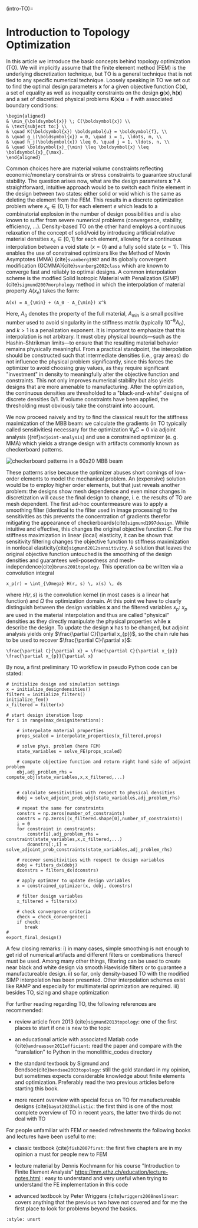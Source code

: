 (intro-TO)=
# Introduction to Topology Optimization
In this article we introduce the basic concepts behind topology optimization (TO). We will implicitly assume that the finite element method (FEM) is the underlying discretization technique, but TO is a general technique that is not  tied to any specific numerical technique. Loosely speaking in TO we set out to  find the optimal design parameters $\boldsymbol{x}$ for a given objective function $C(\boldsymbol{x})$, a set of equality as well as inequality  constraints on the design  $\boldsymbol{g}(\boldsymbol{x}),\boldsymbol{h}(\boldsymbol{x})$ and a set of discretized physical problems $\boldsymbol{K}(\boldsymbol{x}) \boldsymbol{u} = \boldsymbol{f}$ with associated boundary conditions:
```{math}
\begin{aligned}
& \min_{\boldsymbol{x}} \; C(\boldsymbol{x}) \\
& \text{subject to:} \\
& \quad K(\boldsymbol{x}) \boldsymbol{u} = \boldsymbol{f}, \\
& \quad g_i(\boldsymbol{x}) = 0, \quad i = 1, \ldots, m, \\
& \quad h_j(\boldsymbol{x}) \leq 0, \quad j = 1, \ldots, n, \\
& \quad \boldsymbol{x}_{\min} \leq \boldsymbol{x} \leq \boldsymbol{x}_{\max}.
\end{aligned}
```

Common choices here are material volume constraints reflecting economic/monetary 
constraints or stress constraints to guarantee structural stability. The question arises now, what are the design parameters 
$\boldsymbol{x}$ ? A straightforward, intuitive approach would be to switch 
each finite element in the design between two states: either solid or void 
which is the same as deleting the element from the FEM. This results in a 
discrete optimization problem where $x_e \in \{0,1\}$ for each element $e$ 
which leads to a combinatorial explosion in the number of design possibilities 
and is also known to suffer from severe numerical problems (convergence, 
stability, efficiency, ...). Density-based TO on the other hand employs a continuous 
relaxation of the concept of solid/void by introducing artificial relative 
material densities $x_e \in [0, 1]$ for each element, allowing for a continuous 
interpolation between a void state ($x = 0$) and a fully solid state 
($x = 1$). This enables the use of constrained optimizers like the Method of 
Movin Asymptotes (MMA) {cite}`svanberg1987` and its globally convergent modification (GCMMA){cite}`svanberg2002class` which 
are known to converge fast and reliably to optimal designs. A common 
interpolation scheme is the modfied Solid Isotropic Material with Penalization (SIMP) {cite}`sigmund2007morphology`
method in which the interpolation of material property $A(x_e)$ takes the form:

```{math}
A(x) = A_{\min} + (A_0 - A_{\min}) x^k
```

Here, $A_0$ denotes the property of the full material, $A_{\min}$ 
is a small positive number used to avoid singularity in the stiffness matrix 
(typically $10^{-9} A_0$), and $k > 1$ is a penalization exponent. 
It is important to emphasize that this interpolation is not arbitrary. It must 
obey physical bounds—such as the Hashin–Shtrikman limits—to ensure that the 
resulting material behavior remains physically meaningful. From a 
practical standpoint, the interpolation should be constructed such that 
intermediate densities (i.e., gray areas) do not influence the physical problem 
significantly, since this forces the optimizer to avoid choosing gray values, as 
they require significant "investment" in density to meaningfully alter the 
objective function and constraints. This not only improves numerical stability 
but also yields designs that are more amenable to manufacturing. After the 
optimization, the continuous densities are thresholded to a "black-and-white" 
designs of discrete densities 0/1. If volume constraints have been applied, the 
thresholding must obviously take the constraint into account.

We now proceed naively and try to find the classical result for the stiffness 
maximization of the MBB beam: we calculate the gradients (in TO typically called 
sensitivities) necessary for the optimization $\nabla_{\boldsymbol{x}} C = 0$ 
via adjoint analysis ({ref}`adjoint-analysis`) and use a constrained optimizer (e. g. MMA) which yields a 
strange design with artifacts commonly known as checkerboard patterns. 

![checkerboard patterns in a 60x20 MBB beam](/_static/mbb_60x20_24_checkerboard.png)

These patterns arise because the optimizer abuses short comings of low-order 
elements to model the mechanical problem. An (expensive) solution would be to 
employ higher order elements, but that just reveals another problem: the 
designs show mesh dependence and even minor changes in discretization will 
cause the final design to change, i. e. the results of TO are mesh dependent.
The first ad-hoc countermeasure was to apply a smoothing filter (identical to the filter used in image processing) to the 
sensitivities as this prevents the concentration of gradients therefor 
mitigating the appearance of checkerboards{cite}`sigmund1997design`. While intuitive and 
effective, this changes the original objective function $C$. For the stiffness 
maximization in linear (local) elasticity, it can be shown that sensitivity 
filtering changes the objective function to stiffness maximization in nonlocal 
elasticity{cite}`sigmund2012sensitivity`. A solution that leaves the original objective function untouched is 
the smoothing of the design densities and guarantees well-posedness and 
mesh-independence{cite}`bruns2001topology`. This operation ca be written via a 
convolution integral
```{math}
x_p(r) = \int_{\Omega} H(r, s) \, x(s) \, ds
```
where $H(r,s)$ is the convolution kernel (in most cases is a linear hat 
function) and $\Omega$ the optimization domain. At this point we have to clearly
distinguish between the design variables $\boldsymbol{x}$ and the filtered 
variables $x_p$: $x_p$ are used in the material interpolation and thus are called
"physical" densities as they directly manipulate the physical properties while 
$\boldsymbol{x}$ describe the design. To update the design $\boldsymbol{x}$
has to be changed, but adjoint analysis yields only $\frac{\partial C}{\partial x_{p}}$,
so the chain rule has to be used to recover $\frac{\partial C}{\partial x}$:
```{math}
\frac{\partial C}{\partial x} = \frac{\partial C}{\partial x_{p}} \frac{\partial x_{p}}{\partial x}  
```
By now, a first preliminary TO workflow in pseudo Python code can be stated:
```
# initialize design and simulation settings
x = initialize_designdensities()
filters = initialize_filters()
initialize_fem()
x_filtered = filter(x)

# start design iteration loop
for i in range(max_designiterations):

    # interpolate material properties
    props_scaled = interpolate_properties(x_filtered,props)

    # solve phys. problem (here FEM)
    state_variables = solve_FE(props_scaled)
    
    # compute objective function and return right hand side of adjoint problem
    obj,adj_problem_rhs = compute_obj(state_variables,x,x_filtered,...)
    
    
    # calculate sensitivities with respect to physical densities 
    dobj = solve_adjoint_prob_obj(state_variables,adj_problem_rhs)
    
    # repeat the same for constraints
    constrs = np.zeros(number_of_constraints)
    constrs = np.zeros((x_filtered.shape[0],number_of_constraints))
    i = 0
    for constraint in constraints:
        constr[i],adj_problem_rhs = constraint(state_variables,x,x_filtered,...)
        dconstrs[:,i] = solve_adjoint_prob_constraints(state_variables,adj_problem_rhs)
    
    # recover sensitivities with respect to design variables
    dobj = filters_dx(dobj)
    dconstrs = filters_dx(dconstrs)
    
    # apply optimzer to update design variables
    x = constrained_optimizer(x, dobj, dconstrs)
    
    # filter design variables
    x_filtered = filters(x)
    
    # check convergence criteria
    check = check_convergence()
    if check:
       break
#
export_final_design()
```
A few closing remarks: i) in many cases, simple smoothing is not enough to get 
rid of numerical artifacts and different filters or combinations thereof must 
be used. Among many other things, filtering can be used to create near black 
and white design via smooth Haeviside filters or to guarantee a manufactureable 
design. ii) so far, only density-based TO with the modified SIMP interpolation 
has been presented. Other interpolation schemes exist like RAMP and especially 
for multimaterial oprimization are required. iii) besides TO, sizing 
and shape optimization

For further reading regarding TO, the following references are recommended: 

- review article from 2013 {cite}`sigmund2013topology`: one of the first places to start if one is new to the topic

- an educational article with associated Matlab code {cite}`andreassen2011efficient`: read the paper and compare with the "translation" to Python in the monolithic_codes directory

- the standard textbook by Sigmund and Bendsoe{cite}`bendsoe2003topology`: still the gold standard in my opinion, but sometimes expects considerable knowledge about finite elements and optimization. Preferably read the two previous articles before starting this book. 

- more recent overview with special focus on TO for manufactureable designs {cite}`bayat2023holistic`: the first third is one of the most complete overview of TO in recent years, the latter two thirds do not deal with TO 

For people unfamiliar with FEM or needed refreshments the following books and lectures have been useful to me:

- classic textbook {cite}`fish2007first`: the first five chapters are in my opinion a must for people new to FEM

- lecture material by Dennis Kochmann for his course "Introduction to Finite Element Analysis" https://mm.ethz.ch/education/lecture-notes.html : easy to understand and very useful when trying to understand the FE implementation in this code

- advanced textbook by Peter Wriggers {cite}`wriggers2008nonlinear`: covers anything that the previous two have not covered and for me the first place to look for problems beyond the basics.

```{bibliography}
:style: unsrt